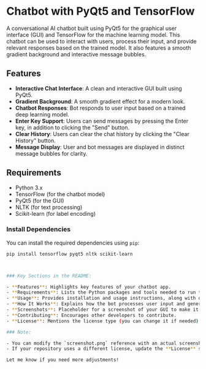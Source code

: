 # Chatbot with PyQt5 and TensorFlow

A conversational AI chatbot built using PyQt5 for the graphical user interface (GUI) and TensorFlow for the machine learning model. This chatbot can be used to interact with users, process their input, and provide relevant responses based on the trained model. It also features a smooth gradient background and interactive message bubbles.

## Features

- **Interactive Chat Interface**: A clean and interactive GUI built using PyQt5.
- **Gradient Background**: A smooth gradient effect for a modern look.
- **Chatbot Responses**: Bot responds to user input based on a trained deep learning model.
- **Enter Key Support**: Users can send messages by pressing the Enter key, in addition to clicking the "Send" button.
- **Clear History**: Users can clear the chat history by clicking the "Clear History" button.
- **Message Display**: User and bot messages are displayed in distinct message bubbles for clarity.

## Requirements

- Python 3.x
- TensorFlow (for the chatbot model)
- PyQt5 (for the GUI)
- NLTK (for text processing)
- Scikit-learn (for label encoding)

### Install Dependencies

You can install the required dependencies using `pip`:

```bash
pip install tensorflow pyqt5 nltk scikit-learn



### Key Sections in the README:

- **Features**: Highlights key features of your chatbot app.
- **Requirements**: Lists the Python packages and tools needed to run the chatbot.
- **Usage**: Provides installation and usage instructions, along with details on preparing files like `chatbot_model.h5` and `intents.json`.
- **How It Works**: Explains how the bot processes user input and generates responses.
- **Screenshots**: Placeholder for a screenshot of your GUI to make it more attractive.
- **Contributing**: Encourages other developers to contribute.
- **License**: Mentions the license type (you can change it if needed).

### Note:

- You can modify the `screenshot.png` reference with an actual screenshot of your application if available.
- If your repository uses a different license, update the **License** section accordingly.

Let me know if you need more adjustments!
